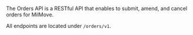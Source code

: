 The Orders API is a RESTful API that enables to submit, amend, and
cancel orders for MilMove.

All endpoints are located under `/orders/v1`.
